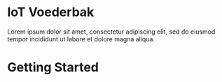 # IoT Voederbak

Lorem ipsum dolor sit amet, consectetur adipiscing elit, sed do eiusmod tempor incididunt ut labore et dolore magna aliqua.

# Getting Started 


